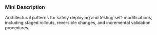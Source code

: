 ### Mini Description

Architectural patterns for safely deploying and testing self-modifications, including staged rollouts, reversible changes, and incremental validation procedures.
